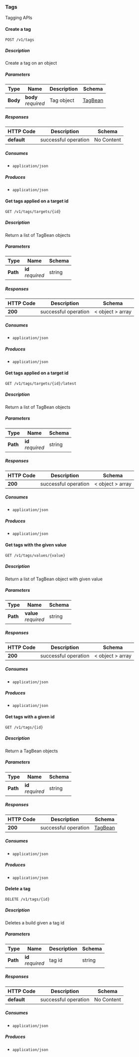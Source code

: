 ### Tags
Tagging APIs


<a name="create_10"></a>
#### Create a tag
```
POST /v1/tags
```


##### Description
Create a tag on an object


##### Parameters

|Type|Name|Description|Schema|
|---|---|---|---|
|**Body**|**body**  <br>*required*|Tag object|[TagBean](#tagbean)|


##### Responses

|HTTP Code|Description|Schema|
|---|---|---|
|**default**|successful operation|No Content|


##### Consumes

* `application/json`


##### Produces

* `application/json`


<a name="getbytargetid"></a>
#### Get tags applied on a target id
```
GET /v1/tags/targets/{id}
```


##### Description
Return a list of TagBean objects


##### Parameters

|Type|Name|Schema|
|---|---|---|
|**Path**|**id**  <br>*required*|string|


##### Responses

|HTTP Code|Description|Schema|
|---|---|---|
|**200**|successful operation|< object > array|


##### Consumes

* `application/json`


##### Produces

* `application/json`


<a name="getlatestbytargetid"></a>
#### Get tags applied on a target id
```
GET /v1/tags/targets/{id}/latest
```


##### Description
Return a list of TagBean objects


##### Parameters

|Type|Name|Schema|
|---|---|---|
|**Path**|**id**  <br>*required*|string|


##### Responses

|HTTP Code|Description|Schema|
|---|---|---|
|**200**|successful operation|< object > array|


##### Consumes

* `application/json`


##### Produces

* `application/json`


<a name="getbyvalue"></a>
#### Get tags with the given value
```
GET /v1/tags/values/{value}
```


##### Description
Return a list of TagBean object with given value


##### Parameters

|Type|Name|Schema|
|---|---|---|
|**Path**|**value**  <br>*required*|string|


##### Responses

|HTTP Code|Description|Schema|
|---|---|---|
|**200**|successful operation|< object > array|


##### Consumes

* `application/json`


##### Produces

* `application/json`


<a name="getbyid_2"></a>
#### Get tags with a given id
```
GET /v1/tags/{id}
```


##### Description
Return a TagBean objects


##### Parameters

|Type|Name|Schema|
|---|---|---|
|**Path**|**id**  <br>*required*|string|


##### Responses

|HTTP Code|Description|Schema|
|---|---|---|
|**200**|successful operation|[TagBean](#tagbean)|


##### Consumes

* `application/json`


##### Produces

* `application/json`


<a name="delete_12"></a>
#### Delete a tag
```
DELETE /v1/tags/{id}
```


##### Description
Deletes a build given a tag id


##### Parameters

|Type|Name|Description|Schema|
|---|---|---|---|
|**Path**|**id**  <br>*required*|tag id|string|


##### Responses

|HTTP Code|Description|Schema|
|---|---|---|
|**default**|successful operation|No Content|


##### Consumes

* `application/json`


##### Produces

* `application/json`


<a name="user-roles_resource"></a>
